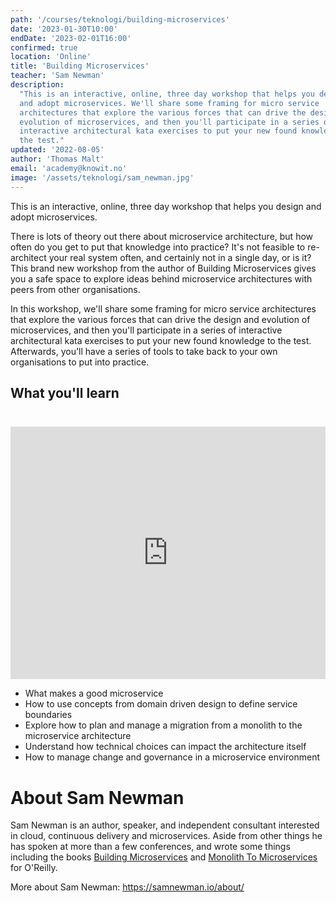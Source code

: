 ```yaml
---
path: '/courses/teknologi/building-microservices'
date: '2023-01-30T10:00'
endDate: '2023-02-01T16:00'
confirmed: true
location: 'Online'
title: 'Building Microservices'
teacher: 'Sam Newman'
description:
  "This is an interactive, online, three day workshop that helps you design
  and adopt microservices. We'll share some framing for micro service
  architectures that explore the various forces that can drive the design and
  evolution of microservices, and then you'll participate in a series of
  interactive architectural kata exercises to put your new found knowledge to
  the test."
updated: '2022-08-05'
author: 'Thomas Malt'
email: 'academy@knowit.no'
image: '/assets/teknologi/sam_newman.jpg'
---
```


This is an interactive, online, three day workshop that helps you design and
adopt microservices.

There is lots of theory out there about microservice architecture, but how
often do you get to put that knowledge into practice? It's not feasible to
re-architect your real system often, and certainly not in a single day, or is
it? This brand new workshop from the author of Building Microservices gives
you a safe space to explore ideas behind microservice architectures with peers
from other organisations.

In this workshop, we'll share some framing for micro service architectures
that explore the various forces that can drive the design and evolution of
microservices, and then you'll participate in a series of interactive
architectural kata exercises to put your new found knowledge to the test.
Afterwards, you'll have a series of tools to take back to your own
organisations to put into practice.

## What you'll learn

<iframe width="720" height="404" 
  style="width: 100%; 
    padding-top: 24px;"
  src="https://www.youtube.com/embed/SKt1RfOmR3U" frameborder="0" 
  allow="accelerometer; autoplay; encrypted-media; gyroscope; picture-in-picture" 
  allowfullscreen>
</iframe>

- What makes a good microservice
- How to use concepts from domain driven design to define service boundaries
- Explore how to plan and manage a migration from a monolith to the
  microservice architecture
- Understand how technical choices can impact the architecture itself
- How to manage change and governance in a microservice environment

# About Sam Newman

Sam Newman is an author, speaker, and independent consultant interested in
cloud, continuous delivery and microservices. Aside from other things he has
spoken at more than a few conferences, and wrote some things including the
books [Building Microservices](http://buildingmicroservices.com/) and
[Monolith To Microservices](https://samnewman.io/books/monolith-to-microservices/)
for O'Reilly.

More about Sam Newman: https://samnewman.io/about/
